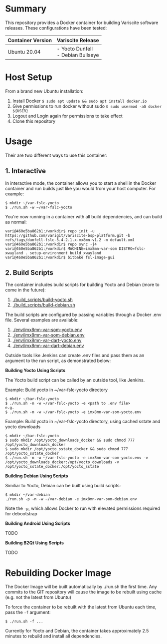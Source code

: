 # Summary

This repository provides a Docker container for building Variscite software releases. These configurations have been tested:

| Container Version | Variscite Release                     |
|--------------------|--------------------------------------|
| Ubuntu 20.04       | - Yocto Dunfell<br>- Debian Bullseye |

# Host Setup

From a brand new Ubuntu installation:

1. Install Docker `$ sudo apt update && sudo apt install docker.io`
2. Give permissions to run docker without sudo `$ sudo usermod -aG docker ${USER}`
3. Logout and Login again for permissions to take effect
4. Clone this repository

# Usage

Their are two different ways to use this container:

## 1. Interactive

In interactive mode, the container allows you to start a shell in the Docker container and run builds just like you would from your host computer. For example:

```
$ mkdir ~/var-fslc-yocto
$ ./run.sh -w ~/var-fslc-yocto
```
You're now running in a container with all build dependencies, and can build as normal:
```
vari@460e5ba862b1:/workdir$ repo init -u https://github.com/varigit/variscite-bsp-platform.git -b refs/tags/dunfell-fslc-5.4-2.1.x-mx8mn-v1.2 -m default.xml
vari@460e5ba862b1:/workdir$ repo sync -j4
vari@460e5ba862b1:/workdir$ MACHINE=imx8mn-var-som DISTRO=fslc-xwayland . setup-environment build_xwayland
vari@460e5ba862b1:/workdir$ bitbake fsl-image-gui
```

## 2. Build Scripts

The container includes build scripts for building Yocto and Debian (more to come in the future):

1. [./build_scripts/build-yocto.sh](./build_scripts/build-yocto.sh)
2. [./build_scripts/build-debian.sh](./build_scripts/build-debian.sh)

The build scripts are configured by passing variables through a Docker .env file. Several examples are available:

1. [./env/imx8mn-var-som-yocto.env](./env/imx8mn-var-som-yocto.env)
2. [./env/imx8mn-var-som-debian.env](./env/imx8mn-var-som-debian.env)
3. [./env/imx8mn-var-dart-yocto.env](./env/imx8mm-var-dart-yocto.env)
4. [./env/imx8mn-var-dart-debian.env](./env/imx8mm-var-dart-debian.env)

Outside tools like Jenkins can create .env files and pass them as an argument to the run script, as demonstrated below:

**Building Yocto Using Scripts**

The Yocto build script can be called by an outside tool, like Jenkins.

Example: Build yocto in ~/var-fslc-yocto directory
```
$ mkdir ~/bar-fslc-yocto
$ ./run.sh -n -w ~/var-fslc-yocto -e <path to .env file>
e.g.
$ ./run.sh -n -w ~/var-fslc-yocto -e imx8mn-var-som-yocto.env
```

Example: Build yocto in ~/var-fslc-yocto directory, using cached sstate and yocto downloads
```
$ mkdir ~/bar-fslc-yocto
$ sudo mkdir /opt/yocto_downloads_docker && sudo chmod 777 /opt/yocto_downloads_docker
$ sudo mkdir /opt/yocto_sstate_docker && sudo chmod 777 /opt/yocto_sstate_docker
$ ./run.sh -n -w ~/var-fslc-yocto -e imx8mn-var-som-yocto.env -v /opt/yocto_downloads_docker:/opt/yocto_downloads -v /opt/yocto_sstate_docker:/opt/yocto_sstate
```

**Building Debian Using Scripts**

Similiar to Yocto, Debian can be built using build scripts:

```
$ mkdir ~/var-debian
./run.sh -p -n -w ~/var-debian -e imx8mn-var-som-debian.env
```

Note the `-p`, which allows Docker to run with elevated permissions required for debootstrap

**Building Android Using Scripts**

TODO

**Building B2Qt Using Scripts**

TODO

# Rebuilding Docker Image

The Docker Image will be built automatically by ./run.sh the first time. Any commits to the GIT repository will cause the image to be rebuilt using cache (e.g. not the latest from Ubuntu)

To force the container to be rebuilt with the latest from Ubuntu each time, pass the `-f` argument:

```$ ./run.sh -f ...```

Currently for Yocto and Debian, the container takes approximately 2.5 minutes to rebuild and install all dependencies.
